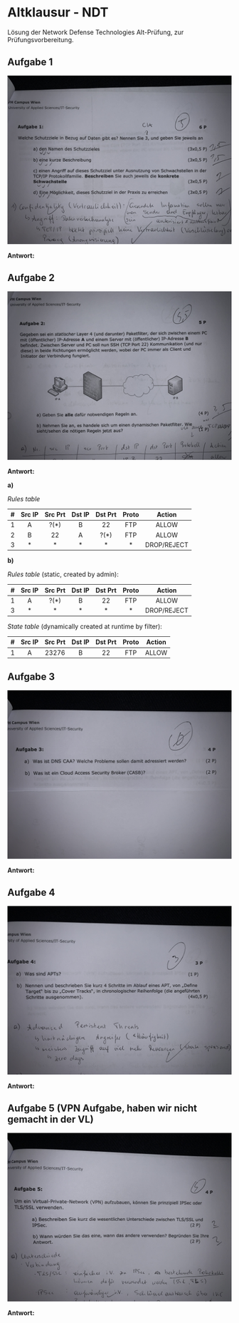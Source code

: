 # Altklausur - NDT

Lösung der Network Defense Technologies Alt-Prüfung, zur Prüfungsvorbereitung.

## Aufgabe 1

![Aufgabe 1](./altklausur/IMG_1193-min.JPG)

**Antwort:**

## Aufgabe 2

![Aufgabe 2](./altklausur/IMG_1187-min.JPG)

**Antwort:** 

**a)**

_Rules table_

|  #  | Src IP | Src Prt | Dst IP | Dst Prt | Proto |    Action    |
|:---:|:------:|:-------:|:------:|:-------:|:-----:|:------------:|
|  1  |    A   |  ?(*)   |    B   |    22   |  FTP  |  ALLOW       |
|  2  |    B   |   22    |    A   |   ?(*)  |  FTP  |  ALLOW       |
|  3  |    *   |    *    |    *   |    *    |   *   |  DROP/REJECT |

**b)**

_Rules table_ (static, created by admin):

|  #  | Src IP | Src Prt | Dst IP | Dst Prt | Proto |    Action    |
|:---:|:------:|:-------:|:------:|:-------:|:-----:|:------------:|
|  1  |    A   |  ?(*)   |    B   |    22   |  FTP  |    ALLOW     |
|  3  |    *   |    *    |    *   |    *    |   *   |  DROP/REJECT |


_State table_ (dynamically created at runtime by filter):

|  #  | Src IP  | Src Prt  | Dst IP  | Dst Prt  | Proto | Action   |
|:---:|:-------:|:--------:|:-------:|:--------:|:-----:|:--------:|
|  1  |    A    |   23276  |    B    |    22    |  FTP  |  ALLOW   |

## Aufgabe 3

![Aufgabe 3](./altklausur/IMG_1188-min.JPG)

**Antwort:**

## Aufgabe 4

![Aufgabe 4](./altklausur/IMG_1189-min.JPG)

**Antwort:**

## Aufgabe 5 (VPN Aufgabe, haben wir nicht gemacht in der VL)

![Aufgabe 5](./altklausur/IMG_1190-min.JPG)

**Antwort:**